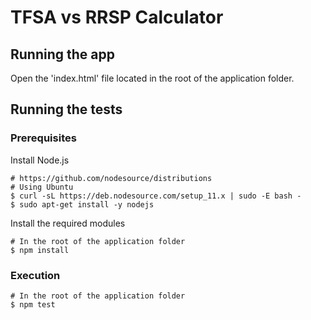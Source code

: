 # TFSA vs RRSP Calculator

## Running the app
Open the 'index.html' file located in the root of the application folder. 
## Running the tests
### Prerequisites
Install Node.js
```
# https://github.com/nodesource/distributions
# Using Ubuntu
$ curl -sL https://deb.nodesource.com/setup_11.x | sudo -E bash -
$ sudo apt-get install -y nodejs
```
Install the required modules
```
# In the root of the application folder
$ npm install
```
### Execution
```
# In the root of the application folder
$ npm test
```